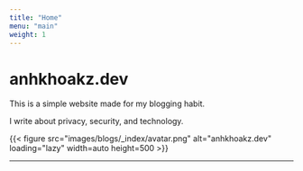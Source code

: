 ```yaml
---
title: "Home"
menu: "main"
weight: 1
---
```


# anhkhoakz.dev

This is a simple website made for my blogging habit.

I write about privacy, security, and technology.



{{< figure src="images/blogs/_index/avatar.png" alt="anhkhoakz.dev" loading="lazy" width=auto height=500 >}}

---
